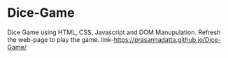 # Dice-Game
Dice Game using HTML, CSS, Javascript and DOM Manupulation. 
Refresh the web-page to play the game.
link-https://prasannadatta.github.io/Dice-Game/
